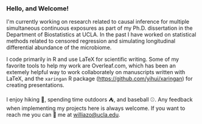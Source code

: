 ### Hello, and Welcome!

I'm currently working on research related to causal inference for multiple simultaneous continuous exposures as part of my Ph.D. dissertation in the Department of Biostatistics at UCLA. In the past I have worked on statistical methods related to censored regression and simulating longitudinal differential abundance of the microbiome.

I code primarily in R and use LaTeX for scientific writing. Some of my favorite tools to help my work are Overleaf.com, which has been an extemely helpful way to work collaborately on manuscripts written with LaTeX, and the `xaringan`  R package (https://github.com/yihui/xaringan) for creating presentations.

I enjoy hiking :mount_fuji:, spending time outdoors :tent:, and baseball :baseball:. Any feedback when implementing my projects here is always welcome. If you want to reach me you can :email: me at williazo@ucla.edu.